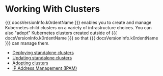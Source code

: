 # Working With Clusters

{{{ docsVersionInfo.k0rdentName }}} enables you to create and manage Kubernetes child clusters on a variety of 
infrastructure choices.  You can also "adopt" Kubernetes clusters created outside of
{{{ docsVersionInfo.k0rdentName }}} so that {{{ docsVersionInfo.k0rdentName }}} can manage them.

- [Deploying standalone clusters](deploy-cluster.md)
- [Updating standalone clusters](update-cluster.md)
- [Adopting clusters](admin-adopting-clusters.md)
- [IP Address Management (IPAM)](admin-adopting-clusters.md)
